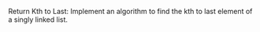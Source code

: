 Return Kth to Last: Implement an algorithm to find the kth to last element of a singly linked list.
